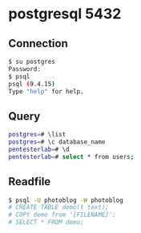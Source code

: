 # postgresql 5432

## Connection

``` bash
$ su postgres
Password: 
$ psql
psql (9.4.15)
Type "help" for help.
```

## Query

``` bash
postgres=# \list
postgres=# \c database_name
pentesterlab=# \d
pentesterlab=# select * from users;
```

## Readfile

``` bash
$ psql -U photoblog -W photoblog
# CREATE TABLE demo(t text);
# COPY demo from '[FILENAME]';
# SELECT * FROM demo;
```